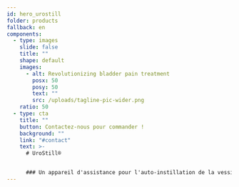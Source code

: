 ```yaml
---
id: hero_urostill
folder: products
fallback: en
components:
  - type: images
    slide: false
    title: ""
    shape: default
    images:
      - alt: Revolutionizing bladder pain treatment
        posx: 50
        posy: 50
        text: ""
        src: /uploads/tagline-pic-wider.png
    ratio: 50
  - type: cta
    title: ""
    button: Contactez-nous pour commander !
    background: ""
    link: "#contact"
    text: >-
      # UroStill®


      ### Un appareil d'assistance pour l'auto-instillation de la vessie. Développé principalement pour les patientes souffrant de cystite interstitielle/syndrome de la vessie douleuruse (CI/SVD). UroStill® comprend également UroDapter®
---
```

